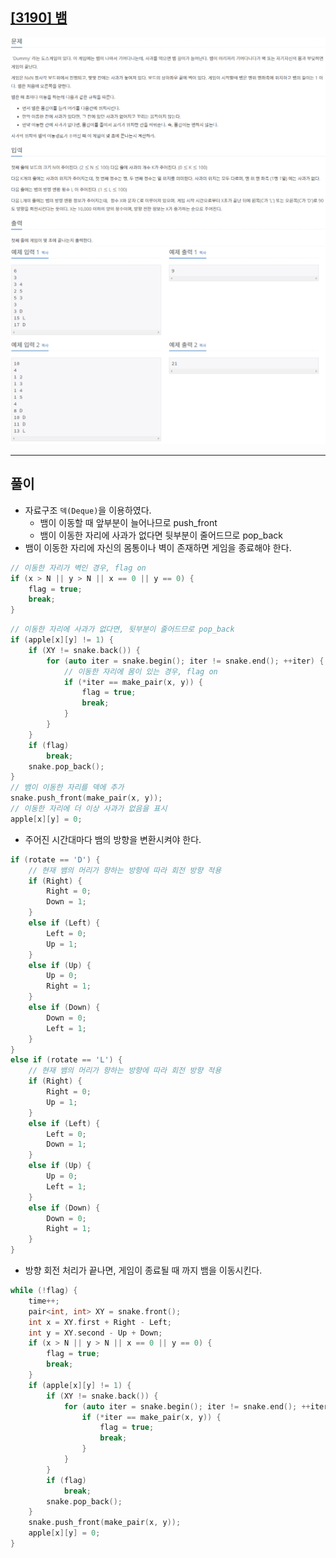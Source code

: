 ## [[3190] 뱀](https://www.acmicpc.net/problem/3190)

![](imgs/1.PNG)
![](imgs/2.PNG)
___
## **풀이**
- 자료구조 `덱(Deque)`을 이용하였다.
	- 뱀이 이동할 때 앞부분이 늘어나므로 push_front
	- 뱀이 이동한 자리에 사과가 없다면 뒷부분이 줄어드므로 pop_back
- 뱀이 이동한 자리에 자신의 몸통이나 벽이 존재하면 게임을 종료해야 한다. 
```c++
// 이동한 자리가 벽인 경우, flag on
if (x > N || y > N || x == 0 || y == 0) {
	flag = true;
	break;
}
```
```c++
// 이동한 자리에 사과가 없다면, 뒷부분이 줄어드므로 pop_back
if (apple[x][y] != 1) {
	if (XY != snake.back()) {
		for (auto iter = snake.begin(); iter != snake.end(); ++iter) {
			// 이동한 자리에 몸이 있는 경우, flag on
			if (*iter == make_pair(x, y)) {
				flag = true;
				break;
			}
		}
	}
	if (flag)
		break;
	snake.pop_back();
}
// 뱀이 이동한 자리를 덱에 추가
snake.push_front(make_pair(x, y));
// 이동한 자리에 더 이상 사과가 없음을 표시
apple[x][y] = 0;
```
- 주어진 시간대마다 뱀의 방향을 변환시켜야 한다.
```c++
if (rotate == 'D') {
	// 현재 뱀의 머리가 향하는 방향에 따라 회전 방향 적용
	if (Right) {
		Right = 0;
		Down = 1;
	}
	else if (Left) {
		Left = 0;
		Up = 1;
	}
	else if (Up) {
		Up = 0;
		Right = 1;
	}
	else if (Down) {
		Down = 0;
		Left = 1;
	}
}
else if (rotate == 'L') {
	// 현재 뱀의 머리가 향하는 방향에 따라 회전 방향 적용
	if (Right) {
		Right = 0;
		Up = 1;
	}
	else if (Left) {
		Left = 0;
		Down = 1;
	}
	else if (Up) {
		Up = 0;
		Left = 1;
	}
	else if (Down) {
		Down = 0;
		Right = 1;
	}
}
```
- 방향 회전 처리가 끝나면, 게임이 종료될 때 까지 뱀을 이동시킨다.
```c++
while (!flag) {
	time++;
	pair<int, int> XY = snake.front();
	int x = XY.first + Right - Left;
	int y = XY.second - Up + Down;
	if (x > N || y > N || x == 0 || y == 0) {
		flag = true;
		break;
	}
	if (apple[x][y] != 1) {
		if (XY != snake.back()) {
			for (auto iter = snake.begin(); iter != snake.end(); ++iter) {
				if (*iter == make_pair(x, y)) {
					flag = true;
					break;
				}
			}
		}
		if (flag)
			break;
		snake.pop_back();
	}
	snake.push_front(make_pair(x, y));
	apple[x][y] = 0;
}
```